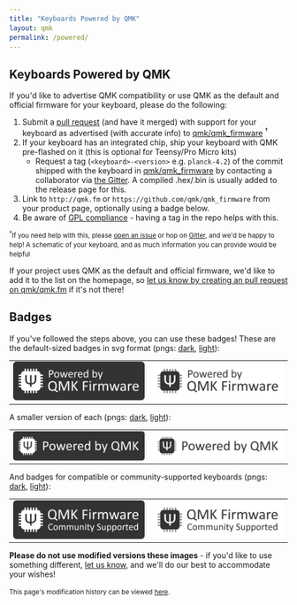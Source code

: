 ```yaml
---
title: "Keyboards Powered by QMK"
layout: qmk
permalink: /powered/
---
```

## Keyboards Powered by QMK

If you'd like to advertise QMK compatibility or use QMK as the default and official firmware for your keyboard, please do the following:

1. Submit a [pull request](https://github.com/qmk/qmk_firmware/pulls/) (and have it merged) with support for your keyboard as advertised (with accurate info) to [qmk/qmk_firmware](https://github.com/qmk/qmk_firmware) <sup>†</sup>
2. If your keyboard has an integrated chip, ship your keyboard with QMK pre-flashed on it (this is optional for Teensy/Pro Micro kits)
    - Request a tag (`<keyboard>-<version>` e.g. `planck-4.2`) of the commit shipped with the keyboard in [qmk/qmk_firmware](https://github.com/qmk/qmk_firmware) by contacting a collaborator via [the Gitter](https://gitter.im/qmk/qmk_firmware). A compiled .hex/.bin is usually added to the release page for this.
3. Link to `http://qmk.fm` or `https://github.com/qmk/qmk_firmware` from your product page, optionally using a badge below.
4. Be aware of [GPL compliance](https://fsfe.org/activities/ftf/useful-tips-for-vendors.en.html) - having a tag in the repo helps with this.

<small><sup>†</sup>If you need help with this, please [open an issue](https://github.com/qmk/qmk_firmware/issues) or hop on [Gitter](https://gitter.im/qmk/qmk_firmware), and we'd be happy to help! A schematic of your keyboard, and as much information you can provide would be helpful</small>

If your project uses QMK as the default and official firmware, we'd like to add it to the list on the homepage, so [let us know by creating an pull request on qmk/qmk.fm](https://github.com/qmk/qmk.fm/pulls/) if it's not there!

## Badges

If you've followed the steps above, you can use these badges! These are the default-sized badges in svg format (pngs: [dark](/assets/images/badge-dark.png), [light](/assets/images/badge-light.png)):

<style>
td {
    border: 0;
}
</style>

<table>
    <tr>
        <td><a href="/assets/images/badge-dark.svg"><img src="/assets/images/badge-dark.svg" alt="QMK Badge Dark" /></a></td>
        <td><a href="/assets/images/badge-light.svg"><img src="/assets/images/badge-light.svg" alt="QMK Badge Light" /></a></td>
    </tr>
</table>

A smaller version of each (pngs: [dark](/assets/images/badge-small-dark.png), [light](/assets/images/badge-small-light.png)):

<table>
    <tr>
        <td><a href="/assets/images/badge-small-dark.svg"><img src="/assets/images/badge-small-dark.svg" alt="QMK Badge Small Dark" /></a></td>
        <td><a href="/assets/images/badge-small-light.svg"><img src="/assets/images/badge-small-light.svg" alt="QMK Badge Small Light" /></a></td>
    </tr>
</table>

And badges for compatible or community-supported keyboards (pngs: [dark](/assets/images/badge-community-dark.png), [light](/assets/images/badge-community-light.png)):

<table>
    <tr>
        <td><a href="/assets/images/badge-community-dark.svg"><img src="/assets/images/badge-community-dark.svg" alt="QMK Community Badge Dark" /></a></td>
        <td><a href="/assets/images/badge-community-light.svg"><img src="/assets/images/badge-community-light.svg" alt="QMK Community Badge Light" /></a></td>
    </tr>
</table>

**Please do not use modified versions these images** - if you'd like to use something different, [let us know](https://github.com/qmk/qmk.fm/issues), and we'll do our best to accommodate your wishes!

<small>This page's modification history can be viewed [here](https://github.com/qmk/qmk.fm/commits/gh-pages/_pages/powered.md).</small>